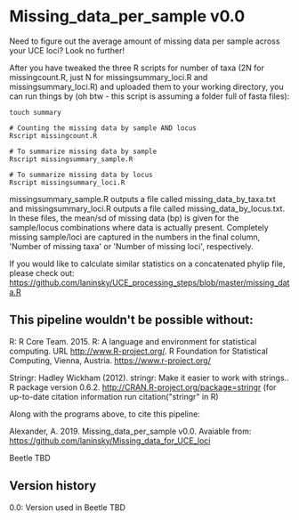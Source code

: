 # Missing_data_per_sample v0.0
Need to figure out the average amount of missing data per sample across your UCE loci? Look no further!

After you have tweaked the three R scripts for number of taxa (2N for missingcount.R, just N for missingsummary_loci.R and missingsummary_loci.R) and uploaded them to your working directory, you can run things by (oh btw - this script is assuming a folder full of fasta files): 
```
touch summary

# Counting the missing data by sample AND locus
Rscript missingcount.R

# To summarize missing data by sample
Rscript missingsummary_sample.R

# To summarize missing data by locus
Rscript missingsummary_loci.R
```

missingsummary_sample.R outputs a file called missing_data_by_taxa.txt and missingsummary_loci.R outputs a file called missing_data_by_locus.txt. In these files, the mean/sd of missing data (bp) is given for the sample/locus combinations where data is actually present. Completely missing sample/loci are captured in the numbers in the final column, 'Number of missing taxa' or 'Number of missing loci', respectively. 

If you would like to calculate similar statistics on a concatenated phylip file, please check out:
https://github.com/laninsky/UCE_processing_steps/blob/master/missing_data.R

## This pipeline wouldn't be possible without:

R: R Core Team. 2015. R: A language and environment for statistical computing. URL http://www.R-project.org/. R Foundation for Statistical Computing, Vienna, Austria. https://www.r-project.org/

Stringr:  Hadley Wickham (2012). stringr: Make it easier to work with strings..
  R package version 0.6.2. http://CRAN.R-project.org/package=stringr (for up-to-date citation information run citation("stringr" in R)

Along with the programs above, to cite this pipeline:

Alexander, A. 2019.  Missing_data_per_sample v0.0. Avaiable from: https://github.com/laninsky/Missing_data_for_UCE_loci

Beetle TBD

## Version history
0.0: Version used in Beetle TBD
